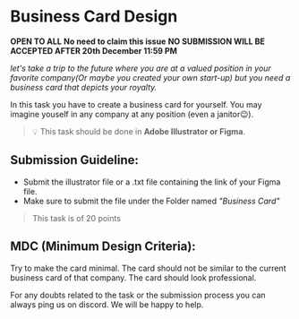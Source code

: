 # Business Card Design

**OPEN TO ALL** **No need to claim this issue** **NO SUBMISSION WILL BE ACCEPTED AFTER 20th December 11:59 PM**

*let's take a trip to the future where you are at a valued position in your favorite company(Or maybe you created your own start-up) but you need a business card that depicts your royalty.* 

In this task you have to create a business card for yourself. You may imagine youself in any company at any position (even a janitor😉).

> 💡 This task should be done in **Adobe Illustrator or Figma**.


## Submission Guideline:

- Submit the illustrator file or a .txt file containing the link of your Figma file.
- Make sure to submit the file under the Folder named _"Business Card"_

> This task is of 20 points

## MDC (Minimum Design Criteria):

Try to make the card minimal. The card should not be similar to the current business card of that company. The card should look professional.

For any doubts related to the task or the submission process you can always ping us on discord. We will be happy to help.




